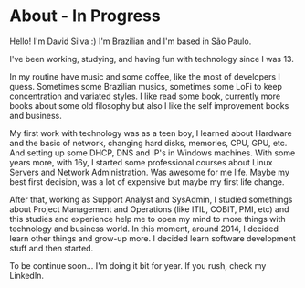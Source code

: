 # About - In Progress

Hello! I'm David Silva :) I'm Brazilian and I'm based in São Paulo.

I've been working, studying, and having fun with technology since I was 13.

In my routine have music and some coffee, like the most of developers I guess. Sometimes some Brazilian musics, sometimes some LoFi to keep concentration and variated styles.
I like read some book, currently more books about some old filosophy but also I like the self improvement books and business.

My first work with technology was as a teen boy, I learned about Hardware and the basic of network, changing hard disks, memories, CPU, GPU, etc. And setting up some DHCP, DNS and IP's in Windows machines.
With some years more, with 16y, I started some professional courses about Linux Servers and Network Administration. Was awesome for me life. Maybe my best first decision, was a lot of expensive but maybe my first life change.

After that, working as Support Analyst and SysAdmin, I studied somethings about Project Management and Operations (like ITIL, COBIT, PMI, etc) and this studies and experience help me to open my mind to more things with technology and business world. In this moment, around 2014, I decided learn other things and grow-up more. I decided learn software development stuff and then started.

To be continue soon... I'm doing it bit for year. If you rush, check my LinkedIn.